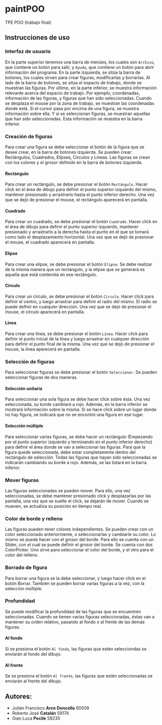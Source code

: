 # paintPOO
TPE POO (trabajo final)

## Instrucciones de uso
### Interfaz de usuario
En la parte superior tenemos una barra de menúes, los cuales son ``Archivo``, que contiene un botón para salir, y ``Ayuda``, que contiene un botón para abrir información del programa.
En la parte izquierda, se sitúa la barra de botones, los cuales sirven para crear figuras, modificarlas y borrarlas.
Al lado de la barra de botones, se sitúa el espacio de trabajo, donde se muestran las figuras.
Por último, en la parte inferior, se muestra información relevante acerca del espacio de trabajo. Por ejemplo, coordenadas, información de las figuras, y figuras que han sido seleccionadas.
Cuando se desplaza el mouse por la zona de trabajo, se muestran las coordenadas donde está. Si el cursor pasa por encima de una figura, se muestra información sobre ella. Y si se seleccionan figuras, se muestran aquellas que han sido seleccionadas. Esta información se muestra en la barra inferior.

### Creación de figuras
Para crear una figura se debe seleccionar el botón de la figura que se desee crear, en la barra de botones izquierda. Se pueden crear: Rectángulos, Cuadrados, Elipses, Círculos y Líneas. Las figuras se crean con los colores y el grosor definido en la barra de botones izquierda.

#### Rectángulo
Para crear un rectángulo, se debe presionar el botón ``Rectángulo``. Hacer click en el área de dibujo para definir el punto superior izquierdo del mismo, mantener presionado y arrastrarlo hasta el punto inferior derecho. Una vez que se dejó de presionar el mouse, el rectángulo aparecerá en pantalla. 

#### Cuadrado
Para crear un cuadrado, se debe presionar el botón ``Cuadrado``. Hacer click en el área de dibujo para definir el punto superior izquierdo, mantener presionado y arrastrarlo a la derecha hasta el punto en el que se tomará como lado el desplazamiento horizontal. Una vez que se dejó de presionar el mouse, el cuadrado aparecerá en pantalla.

#### Elipse
Para crear una elipse, se debe presionar el botón ``Elipse``. Se debe realizar de la misma manera que un rectángulo, y la elipse que se generará es aquella que está contenida en ese rectángulo.

#### Círculo
Para crear un círculo, se debe presionar el botón ``Círculo``. Hacer click para definir el centro, y luego arrastrar para definir el radio del mismo. El radio se puede definir en cualquier dirección. Una vez que se dejó de presionar el mouse, el círculo aparecerá en pantalla.

#### Línea
Para crear una línea, se debe presionar el botón ``Línea``. Hacer click para definir el punto inicial de la línea y luego arrastrar en cualquier dirección para definir el punto final de la misma. Una vez que se dejó de presionar el mouse, la línea aparecerá en pantalla.

### Selección de figuras
Para seleccionar figuras se debe presionar el botón ``Seleccionar``. Se pueden seleccionar figuras de dos maneras.

#### Selección unitaria
Para seleccionar una sola figura se debe hacer click sobre ésta. Una vez seleccionada, su borde cambiará a rojo. Además, en la barra inferior se mostrará información sobre la misma. Si se hace click sobre un lugar donde no hay figura, se indicará que no se encontró una figura en ese lugar.

#### Selección múltiple
Para seleccionar varias figuras, se debe hacer un rectángulo (Empezando por el punto superior izquierdo y terminando en el punto inferior derecho) para definir el área donde se van a seleccionar las figuras. Para que la figura quede seleccionada, debe estar completamente dentro del rectángulo de selección. Todas las figuras que hayan sido seleccionadas se indicarán cambiando su borde a rojo. Además, se las listará en la barra inferior.

### Mover figuras
Las figuras seleccionadas se pueden mover. Para ello, una vez seleccionadas, se debe mantener presionado click y desplazarlas por las pantalla, una vez que se suelte el click, se dejarán de mover. Cuando se mueven, se actualiza su posición en tiempo real.

### Color de borde y relleno
Las figuras pueden tener colores independientes. Se pueden crear con un color seleccionado anteriormente, o seleccionarlas y cambiarle su color. Lo mismo se puede hacer con el grosor del borde.
Para ello se cuenta con un Slider, con el cual se puede definir el grosor del borde.
Se cuenta con dos ColorPicker. Uno sirve para seleccionar el color del borde, y el otro para el color del relleno. 

### Borrado de figura
Para borrar una figura se la debe seleccionar, y luego hacer click en el botón Borrar. También se pueden borrar varias figuras a la vez, con la selección múltiple.

### Profundidad
Se puede modificar la profundidad de las figuras que se encuentren seleccionadas. Cuando se tienen varias figuras seleccionadas, éstas van a mantener su orden relativo, pasando al fondo o al frente de las demás figuras.

#### Al fondo
Si se presiona el botón ``Al fondo``, las figuras que estén selecciondas se enviarán al fondo del dibujo.

#### Al frente
Se se presiona el botón ``Al frente``, las figuras que estén seleccionadas se enviarán al frente del dibujo.

## Autores:
* Julián Francisco **Arce Doncella** 60509
* Roberto José **Catalán** 59174
* Gian Luca **Pecile** 59235

